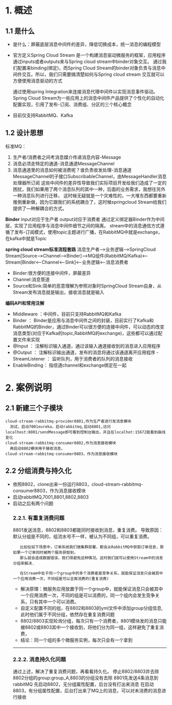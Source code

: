 # 1. 概述
 ## 1.1 是什么
  - 是什么：屏蔽底层消息中间件的差异，降低切换成本，统一消息的编程模型
  - 官方定义Spring Cloud Stream 是一个构建消息驱动微服务的框架，应用程序通过inputs或者outputs来与Spring cloud stream中binder对象交互。
    通过我们配置来binding(绑定)，而Spring Cloud Stream的binder对象负责与消息中间件交互。所以，我们只需要搞清楚如何与Spring cloud stream 交互就可以方便使用消息驱动的方式
    
    通过使用spring Integration来连接消息代理中间件以实现消息事件驱动。
    Spring Cloud Stream为一些应用上的消息中间件产品提供了个性化的自动化配置实现，引用了发布-订阅、消费组、分区的三个核心概念
  - 目前仅支持RabbitMQ、Kafka
  
 ## 1.2 设计思想
  标准MQ：
  1. 生产者/消费者之间考消息媒介传递消息内容-Message
  2. 消息必须走特定的通道-消息通道MessageChannel
  3. 消息通道里的消息如何被消费呢？谁负责收发处理-消息通道MessageChannel的子接口SubscribableChannel，由MessageHandler消息处理器所订阅
  这些中间件的差异性导致我们实际项目开发给我们造成了一定的困扰，我们如果用了两个消息队列的其中一种，后面的业务需求，我想往另外一种消息队列进行迁移，
  这时候无疑就是一个灾难性的，一大堆东西都要重新推倒重新做，因为它跟我们的系统耦合了，这时候springcloud Stream给我们提供了—种解耦合的方式。

  **Binder**
  input对应于生产者
  output对应于消费者
  通过定义绑定器Binder作为中间层，实现了应用程序与消息中间件细节之间的隔离。
  stream中的消息通信方式遵循了发布-订阅模式，使用topic主题进行广播，在RabbitMQ中就是exchange，在kafka中就是Topic
 
  **spring cloud stream标准流程套路**
  消息生产者-->业务逻辑-->SpringCloud Stream[Source-->Channel-->Binder]-->MQ组件(RabbitMQ/Kafka)<--Stream[Binder<--Channel<--Sink]<--业务逻辑<--消息消费者 
  - Binder:很方便的连接中间件，屏蔽差异
  - Channel:消息管道
  - Source和Sink:简单的恶意理解为参照对象时SpringCloud Stream自身，从Stream发布消息就是输出，接收消息就是输入
 
  **编码API和常用注解**
  - Middleware ：中间件，目前只支持RabbitMQ和Kafka
  - Binder ： Binder是应用与消息中间件之间的封装，目前实行了Kafka和RabbitMQ的Binder，通过Binder可以很方便的连接中间件，可以动态的改变消息类型(对应于Kafka的topic,RabbitMQ的exchange)，这些都可以通过配置文件来实现
  - @Input ： 注解标识输入通道，通过该输入通道接收到的消息进入应用程序
  - @Output ： 注解标识输出通道，发布的消息将通过该通道离开应用程序
  -StreamListener ： 监听队列，用于消费者的队列的消息接收
  - EnableBinding： 指信道channel和exchange绑定在一起


# 2. 案例说明
 ## 2.1 新建三个子模块
    cloud-stream-rabbitmq-provider8801,作为生产者进行发消息模块
      测试，启动7001eureka，启动rabbitmq,启动8801,访问localhost:8801/sendMessage即可看到控制台输出，并且在localhot:15672能看到曲线变化
    cloud-stream-rabbitmq-consumer8802,作为消息接收模块
      再启动8802模块用于接收消息。
    cloud-stream-rabbitmq-consumer8803，作为消息接收模块
    
 ## 2.2 分组消费与持久化
   - 依照8802，clone出来一份运行8803，cloud-stream-rabbitmq-consumer8803，作为消息接收模块
   - 启动rabbitMQ,7001,8801,8802,8803
   - 启动之后有两个问题
     ### 2.2.1. 有重复消费问题
        8801发送消息，8802和8803都能同时接收到消息，重复消费。
        导致原因：默认分组是不同的，组流水号不一样，被认为不同组，可以重复消费。
     ```text
        比如在如下场景中，订单系统我们做集群部署，都会从RabbitMQ中获取订单信息，那如果一个订单同时被两个服务获取到，
        那么就会造成数据错误，我们得避免这种情况。这时我们就可以使用Stream中的消息分组来解决.
        
        在Stream中处于同一个group中的多个消费者是竞争关系，就能保证消息只会被其中一个应用消费一次，不同组是可以全面消费的(重复消费)
     ```
     - 解决原理：微服务应用放置于同一个group中，就能保证消息只会被其中一个应用消费一次，不同的组是可以消费的，同一个组内会发生竞争关系，只有其中一个可以消费。
     - 自定义配置不同的组，在8802和8803的yml文件中添加group分组信息,此时他们属于不同分组，依然存在重复消费问题
     - 8802/8803实现轮询分组，每次只有一个消费者，8801模块发的消息只能被8802或8803其中一个接收到，将他们分为同一组，这样避免了重复消费，
     - 结论：同一个组的多个微服务实例，每次只会有一个拿到
     ---------------------------------------------------------------------------------------
     ### 2.2.2. 消息持久化问题
        通过上述，解决了重复消费问题，再看看持久化。
        停止8802/8803并去除8802分组的group:group_A,8803的分组没有去除
        8801先发送4条消息到rabbitMQ
        先启动8802，无分组属性配置，后台没有打出来消息
        在启动8803，有分组属性配置，后台打出来了MQ上的消息，可以对未消费的消息进行接收
        
     
   
 